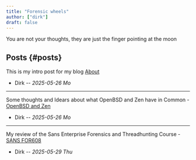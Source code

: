 ```yaml
---
title: "Forensic wheels"
author: ["dirk"]
draft: false
---
```


You are not your thoughts, they are just the finger pointing at the moon


## Posts {#posts}

This is my intro post for my blog [About](about)

-   Dirk -- _2025-05-26 Mo_

---

Some thoughts and Idears about what OpenBSD and Zen have in Common - [OpenBSD and Zen](openbsdzen)

-   Dirk -- _2025-05-26 Mo_

---

My review of the Sans Enterprise Forensics and Threadhunting Course - [SANS FOR608](sans_for608)

-   Dirk -- _2025-05-29 Thu_
